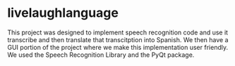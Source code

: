# livelaughlanguage

This project was designed to implement speech recognition code and use it transcribe and then translate that transcitption into Spanish. We then have a GUI portion of the project where we make this implementation user friendly. We used the Speech Recognition Library and the PyQt package. 